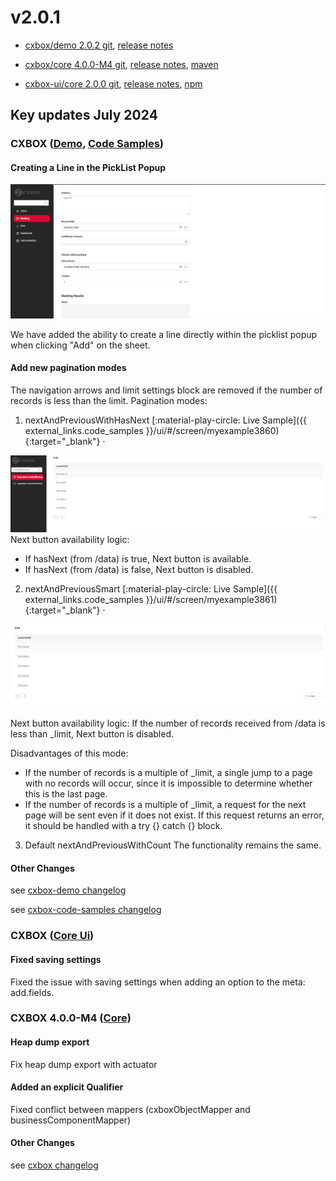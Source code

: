 # v2.0.1

* [cxbox/demo 2.0.2 git](https://github.com/CX-Box/cxbox-demo/tree/v.2.0.2), [release notes](https://github.com/CX-Box/cxbox-demo/releases/tag/v.2.0.2)

* [cxbox/core 4.0.0-M4 git](https://github.com/CX-Box/cxbox/tree/cxbox-4.0.0-M4), [release notes](https://github.com/CX-Box/cxbox/releases/tag/cxbox-4.0.0-M4), [maven](https://central.sonatype.com/artifact/org.cxbox/cxbox-starter-parent)

* [cxbox-ui/core 2.0.0 git](https://github.com/CX-Box/cxbox-ui/tree/2.0.0), [release notes](https://github.com/CX-Box/cxbox-ui/releases/tag/2.0.0), [npm](https://www.npmjs.com/package/@cxbox-ui/core)


## **Key updates July 2024** 
### CXBOX ([Demo](https://github.com/CX-Box/cxbox-demo), [Code Samples](https://github.com/CX-Box/cxbox-code-samples))
####  Creating a Line in the PickList Popup
![addpicklist.gif](v2.0.2/addpicklist.gif)

We have added the ability to create a line directly within the picklist popup when clicking "Add" on the sheet.
####  Add new pagination modes
The navigation arrows and limit settings block are removed if the number of records is less than the limit.
Pagination modes:

1) nextAndPreviousWithHasNext [:material-play-circle: Live Sample]({{ external_links.code_samples }}/ui/#/screen/myexample3860){:target="_blank"} ·

![nextAndPreviousWithHasNext.gif](v2.0.2/nextAndPreviousWithHasNext.gif)
   Next button availability logic:

   * If hasNext (from /data) is true, Next button is available.
   * If hasNext (from /data) is false, Next button is disabled.

2) nextAndPreviousSmart   [:material-play-circle: Live Sample]({{ external_links.code_samples }}/ui/#/screen/myexample3861){:target="_blank"} ·

![nextAndPreviousSmart.gif](v2.0.2/nextAndPreviousSmart.gif) 

   Next button availability logic:
   If the number of records received from /data is less than _limit, Next button is disabled.

   Disadvantages of this mode:

   * If the number of records is a multiple of _limit, a single jump to a page with no records will occur, since it is impossible to determine whether this is the last page.
   * If the number of records is a multiple of _limit, a request for the next page will be sent even if it does not exist. If this request returns an error, it should be handled with a try {} catch {} block.

3) Default nextAndPreviousWithCount 
   The functionality remains the same.
#### Other Changes
see [cxbox-demo changelog](https://github.com/CX-Box/cxbox-demo/releases/tag/v.2.0.2)

see [cxbox-code-samples changelog](https://github.com/CX-Box/cxbox-code-samples/releases/tag/v2.0.2)

### <a id="CXBOXUI">CXBOX</a> ([Core Ui](https://github.com/CX-Box/cxbox-ui))
#### Fixed saving settings 
Fixed the issue with saving settings when adding an option to the meta: add.fields.
### <a id="CXBOXCORE">CXBOX 4.0.0-M4</a>  ([Core](https://github.com/CX-Box/cxbox))
#### Heap dump export
Fix heap dump export with actuator
#### Added an explicit Qualifier
Fixed conflict between mappers (cxboxObjectMapper and businessComponentMapper)
#### Other Changes
see [cxbox changelog](https://github.com/CX-Box/cxbox/releases/tag/cxbox-4.0.0-M4)
